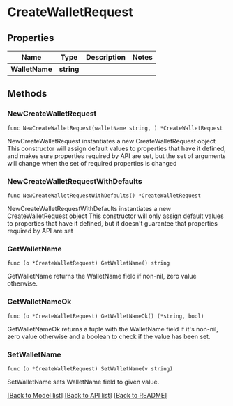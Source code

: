# CreateWalletRequest

## Properties

Name | Type | Description | Notes
------------ | ------------- | ------------- | -------------
**WalletName** | **string** |  | 

## Methods

### NewCreateWalletRequest

`func NewCreateWalletRequest(walletName string, ) *CreateWalletRequest`

NewCreateWalletRequest instantiates a new CreateWalletRequest object
This constructor will assign default values to properties that have it defined,
and makes sure properties required by API are set, but the set of arguments
will change when the set of required properties is changed

### NewCreateWalletRequestWithDefaults

`func NewCreateWalletRequestWithDefaults() *CreateWalletRequest`

NewCreateWalletRequestWithDefaults instantiates a new CreateWalletRequest object
This constructor will only assign default values to properties that have it defined,
but it doesn't guarantee that properties required by API are set

### GetWalletName

`func (o *CreateWalletRequest) GetWalletName() string`

GetWalletName returns the WalletName field if non-nil, zero value otherwise.

### GetWalletNameOk

`func (o *CreateWalletRequest) GetWalletNameOk() (*string, bool)`

GetWalletNameOk returns a tuple with the WalletName field if it's non-nil, zero value otherwise
and a boolean to check if the value has been set.

### SetWalletName

`func (o *CreateWalletRequest) SetWalletName(v string)`

SetWalletName sets WalletName field to given value.



[[Back to Model list]](../README.md#documentation-for-models) [[Back to API list]](../README.md#documentation-for-api-endpoints) [[Back to README]](../README.md)


